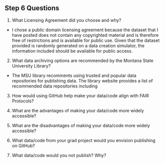 ## Step 6 Questions

1. What Licensing Agreement did you choose and why?

 * I chose a public domain licensing agreement because the dataset that I have posted does not contain any copyrighted material and is therefore free of restrictions and is available for public use. Given that the dataset provided is randomly generated on a data creation simulator, the information included should be available for public access.
 
2. What data archiving options are recommended by the Montana State University Library?

* The MSU library recomments using trusted and popular data repositories for publishing data. The library website provides a list of recommended data repositories including
 
3. How would using GitHub help make your data/code align with FAIR Protocols?

4. What are the advantages of making your data/code more widely accessible?

5. What are the disadvantages of making your data/code more widely accessible?

6. What data/code from your grad project would you envision publishing on GitHub?

7. What data/code would you not publish? Why?

